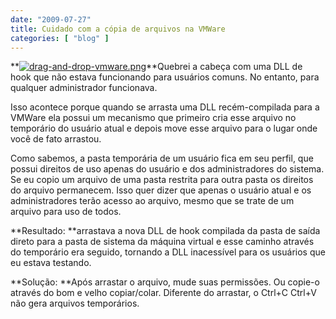 ```yaml
---
date: "2009-07-27"
title: Cuidado com a cópia de arquivos na VMWare
categories: [ "blog" ]
---
```

**[![drag-and-drop-vmware.png](http://i.imgur.com/n1f14st.png)](http://caloni.com.br/blog/wp-content/uploads/drag-and-drop-vmware.htm)**Quebrei a cabeça com uma DLL de hook que não estava funcionando para usuários comuns. No entanto, para qualquer administrador funcionava.

Isso acontece porque quando se arrasta uma DLL recém-compilada para a VMWare ela possui um mecanismo que primeiro cria esse arquivo no temporário do usuário atual e depois move esse arquivo para o lugar onde você de fato arrastou.

Como sabemos, a pasta temporária de um usuário fica em seu perfil, que possui direitos de uso apenas do usuário e dos administradores do sistema. Se eu copio um arquivo de uma pasta restrita para outra pasta os direitos do arquivo permanecem. Isso quer dizer que apenas o usuário atual e os administradores terão acesso ao arquivo, mesmo que se trate de um arquivo para uso de todos.

**Resultado: **arrastava a nova DLL de hook compilada da pasta de saída direto para a pasta de sistema da máquina virtual e esse caminho através do temporário era seguido, tornando a DLL inacessível para os usuários que eu estava testando.

**Solução: **Após arrastar o arquivo, mude suas permissões. Ou copie-o através do bom e velho copiar/colar. Diferente do arrastar, o Ctrl+C Ctrl+V não gera arquivos temporários.

